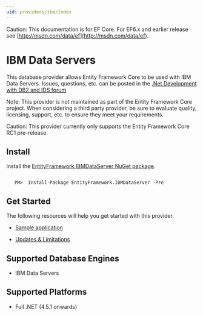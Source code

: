 ```yaml
---
uid: providers/ibm/index
---
```

Caution: This documentation is for EF Core. For EF6.x and earlier release see [http://msdn.com/data/ef](http://msdn.com/data/ef).

  # IBM Data Servers

This database provider allows Entity Framework Core to be used with IBM Data Servers. Issues, questions, etc. can be posted in the [.Net Development with DB2 and IDS forum](https://www.ibm.com/developerworks/community/forums/html/forum?id=11111111-0000-0000-0000-000000000467)

Note: This provider is not maintained as part of the Entity Framework Core project. When considering a third party provider, be sure to evaluate quality, licensing, support, etc. to ensure they meet your requirements.

Caution: This provider currently only supports the Entity Framework Core RC1 pre-release.

  ## Install

Install the [EntityFramework.IBMDataServer NuGet package](https://www.nuget.org/packages/EntityFramework.IBMDataServer).

<!-- literal_block {"ids": [], "classes": [], "xml:space": "preserve", "backrefs": [], "linenos": false, "dupnames": [], "language": "text", "highlight_args": {}, "names": []} -->

````text

   PM>  Install-Package EntityFramework.IBMDataServer -Pre
   ````

  ## Get Started

The following resources will help you get started with this provider.
   * [Sample application](https://www.ibm.com/developerworks/community/blogs/96960515-2ea1-4391-8170-b0515d08e4da/entry/sample_ef7_application_for_ibm_data_servers)

   * [Updates & Limitations](https://www.ibm.com/developerworks/community/blogs/96960515-2ea1-4391-8170-b0515d08e4da/entry/latest_updates_and_limitations_for_ibm_data_server_entityframework_7)

  ## Supported Database Engines

   * IBM Data Servers

  ## Supported Platforms

   * Full .NET (4.5.1 onwards)

